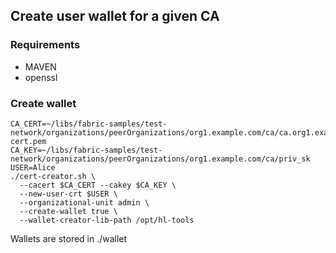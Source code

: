 ## Create user wallet for a given CA

### Requirements
  * MAVEN
  * openssl  
  
### Create wallet
```
CA_CERT=~/libs/fabric-samples/test-network/organizations/peerOrganizations/org1.example.com/ca/ca.org1.example.com-cert.pem
CA_KEY=~/libs/fabric-samples/test-network/organizations/peerOrganizations/org1.example.com/ca/priv_sk
USER=Alice
./cert-creator.sh \
  --cacert $CA_CERT --cakey $CA_KEY \
  --new-user-crt $USER \
  --organizational-unit admin \
  --create-wallet true \
  --wallet-creator-lib-path /opt/hl-tools
```

Wallets are stored in ./wallet
